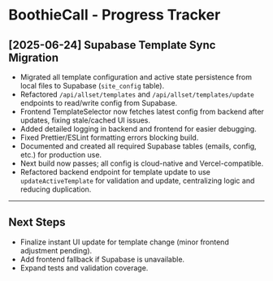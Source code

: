 # BoothieCall - Progress Tracker

## [2025-06-24] Supabase Template Sync Migration

- Migrated all template configuration and active state persistence from local files to Supabase (`site_config` table).
- Refactored `/api/allset/templates` and `/api/allset/templates/update` endpoints to read/write config from Supabase.
- Frontend TemplateSelector now fetches latest config from backend after updates, fixing stale/cached UI issues.
- Added detailed logging in backend and frontend for easier debugging.
- Fixed Prettier/ESLint formatting errors blocking build.
- Documented and created all required Supabase tables (emails, config, etc.) for production use.
- Next build now passes; all config is cloud-native and Vercel-compatible.
- Refactored backend endpoint for template update to use `updateActiveTemplate` for validation and update, centralizing logic and reducing duplication.

---

## Next Steps

- Finalize instant UI update for template change (minor frontend adjustment pending).
- Add frontend fallback if Supabase is unavailable.
- Expand tests and validation coverage.
